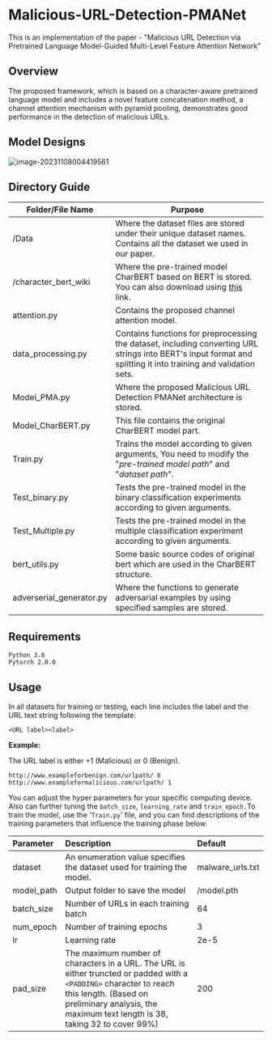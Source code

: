 # Malicious-URL-Detection-PMANet
This is an implementation of the paper - "Malicious URL Detection via Pretrained Language Model-Guided Multi-Level Feature Attention Network"

## Overview

The proposed framework, which is based on a character-aware pretrained language model and includes a novel feature concatenation method, a channel attention mechanism with pyramid pooling, demonstrates good performance in the detection of malicious URLs.

## Model Designs

![image-20231108004419561](C:\Users\Alixy\AppData\Roaming\Typora\typora-user-images\image-20231108004419561.png)

## Directory Guide

| Folder/File Name         | Purpose                                                      |
| ------------------------ | ------------------------------------------------------------ |
| /Data                    | Where the dataset files are stored under their unique dataset names. Contains all the dataset we used in our paper. |
| /character_bert_wiki     | Where the pre-trained model CharBERT based on BERT is stored. You can also download using  [this](https://drive.google.com/file/d/1rF5_LbA2qIHuehnNepGmjz4Mu6OqEzYT/view?usp=sharing) link. |
| attention.py             | Contains the proposed channel attention model.               |
| data_processing.py       | Contains functions for preprocessing the dataset, including converting URL strings into BERT's input format and splitting it into training and validation sets. |
| Model_PMA.py             | Where the proposed Malicious URL Detection PMANet architecture is stored. |
| Model_CharBERT.py        | This file contains the original CharBERT model part.         |
| Train.py                 | Trains the model according to given arguments, You need to modify the "*pre-trained model path*" and "*dataset path*". |
| Test_binary.py           | Tests the pre-trained model in the binary classification experiments according to given arguments. |
| Test_Multiple.py         | Tests the pre-trained model in the multiple classification experiment according to given arguments. |
| bert_utils.py            | Some basic source codes of original bert which are used in the CharBERT structure. |
| adverserial_generator.py | Where the functions to  generate adversarial examples by using specified samples are stored. |

## Requirements

```
Python 3.8
Pytorch 2.0.0
```

## Usage

In all datasets for training or testing, each line includes the label and the URL text string following the template:

`<URL label><label>`

**Example:**

The URL label is either +1 (Malicious) or 0  (Benign).

```
http://www.exampleforbenign.com/urlpath/ 0
http://www.exampleformalicious.com/urlpath/ 1
```

You can adjust the hyper parameters for your specific computing device.  Also can further tuning the  `batch_size`, `learning_rate` and `train_epoch.`To train the model, use the '`Train.py`' file, and you can find descriptions of the training parameters that influence the training phase below.

| **Parameter** | Description                                                  | **Default**      |
| :------------ | :----------------------------------------------------------- | :--------------- |
| dataset       | An enumeration value specifies the dataset used for training the model. | malware_urls.txt |
| model_path    | Output folder to save the model                              | /model.pth       |
| batch_size    | Number of URLs in each training batch                        | 64               |
| num_epoch     | Number of training epochs                                    | 3                |
| lr            | Learning rate                                                | 2e-5             |
| pad_size      | The maximum number of characters in a URL. The URL is either truncted or padded with a `<PADDING>` character to reach this length. (Based on preliminary analysis,  the maximum text length is 38, taking 32 to cover 99%) | 200              |

